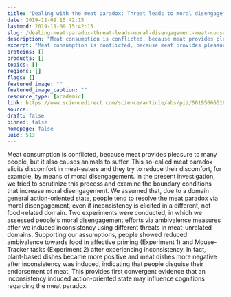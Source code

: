 ```yaml
---
title: "Dealing with the meat paradox: Threat leads to moral disengagement from meat consumption"
date: 2019-11-09 15:42:15
lastmod: 2019-11-09 15:42:15
slug: /dealing-meat-paradox-threat-leads-moral-disengagement-meat-consumption
description: "Meat consumption is conflicted, because meat provides pleasure to many people, but it also causes animals to suffer. This so-called meat paradox elicits discomfort in meat-eaters and they try to reduce their discomfort, for example, by means of moral disengagement. In the present investigation, we tried to scrutinize this process and examine the boundary conditions that increase moral disengagement."
excerpt: "Meat consumption is conflicted, because meat provides pleasure to many people, but it also causes animals to suffer. This so-called meat paradox elicits discomfort in meat-eaters and they try to reduce their discomfort, for example, by means of moral disengagement. In the present investigation, we tried to scrutinize this process and examine the boundary conditions that increase moral disengagement."
proteins: []
products: []
topics: []
regions: []
flags: []
featured_image: ""
featured_image_caption: ""
resource_type: [academic]
link: https://www.sciencedirect.com/science/article/abs/pii/S0195666318315101?via%3Dihub=
source: 
draft: false
pinned: false
homepage: false
uuid: 513
---
```

Meat consumption is conflicted, because meat provides pleasure to many
people, but it also causes animals to suffer. This so-called meat
paradox elicits discomfort in meat-eaters and they try to reduce their
discomfort, for example, by means of moral disengagement. In the present
investigation, we tried to scrutinize this process and examine the
boundary conditions that increase moral disengagement. We assumed that,
due to a domain general action-oriented state, people tend to resolve
the meat paradox via moral disengagement, even if inconsistency is
elicited in a different, not food-related domain. Two experiments were
conducted, in which we assessed people's moral disengagement efforts via
ambivalence measures after we induced inconsistency using different
threats in meat-unrelated domains. Supporting our assumptions, people
showed reduced ambivalence towards food in affective priming
(Experiment 1) and Mouse-Tracker tasks (Experiment 2) after experiencing
inconsistency. In fact, plant-based dishes became more positive and meat
dishes more negative after inconsistency was induced, indicating that
people disguise their endorsement of meat. This provides first
convergent evidence that an inconsistency induced action-oriented state
may influence cognitions regarding the meat paradox.
